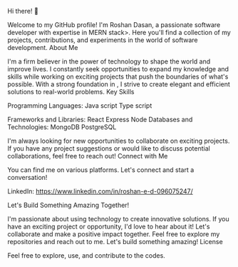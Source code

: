 Hi there! 👋

Welcome to my GitHub profile! I'm Roshan Dasan, a passionate software developer with expertise in MERN stack>. Here you'll find a collection of my projects, contributions, and experiments in the world of software development.
About Me

I'm a firm believer in the power of technology to shape the world and improve lives. I constantly seek opportunities to expand my knowledge and skills while working on exciting projects that push the boundaries of what's possible. With a strong foundation in <your area of expertise>, I strive to create elegant and efficient solutions to real-world problems.
Key Skills

  
   Programming Languages:
        Java script
        Type script
  
  
Frameworks and Libraries:
    React
    Express
    Node
 Databases and Technologies:
    MongoDB
    PostgreSQL

I'm always looking for new opportunities to collaborate on exciting projects. If you have any project suggestions or would like to discuss potential collaborations, feel free to reach out!
Connect with Me

You can find me on various platforms. Let's connect and start a conversation!

  LinkedIn:
       https://www.linkedin.com/in/roshan-e-d-096075247/

Let's Build Something Amazing Together!

I'm passionate about using technology to create innovative solutions. If you have an exciting project or opportunity, I'd love to hear about it! Let's collaborate and make a positive impact together. Feel free to explore my repositories and reach out to me. Let's build something amazing!
License

Feel free to explore, use, and contribute to the codes.
